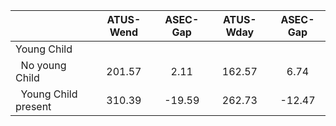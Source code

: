 
|                      |    ATUS-Wend |     ASEC-Gap |    ATUS-Wday |     ASEC-Gap |
| -------------------- | :----------: | :----------: | :----------: | :----------: |
| Young Child          |              |              |              |              |
| &nbsp;&nbsp;No young Child |       201.57 |         2.11 |       162.57 |         6.74 |
| &nbsp;&nbsp;Young Child present |       310.39 |       -19.59 |       262.73 |       -12.47 |

